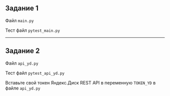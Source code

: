 ## Задание 1

Файл `main.py`

Тест файл `pytest_main.py`

------
## Задание 2

Файл `api_yd.py`

Тест файл `pytest_api_yd.py`

Вставьте свой токен Яндекс.Диск REST API в переменную `TOKEN_YD` в файле `api_yd.py`



